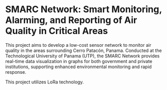 # SMARC Network: Smart Monitoring, Alarming, and Reporting of Air Quality in Critical Areas

This project aims to develop a low-cost sensor network to monitor air quality in the areas surrounding Cerro Patacón, Panama. Conducted at the Technological University of Panama (UTP), the SMARC Network provides real-time data visualization in graphs for both government and private institutions, supporting enhanced environmental monitoring and rapid response.

This project utilizes LoRa technology.
